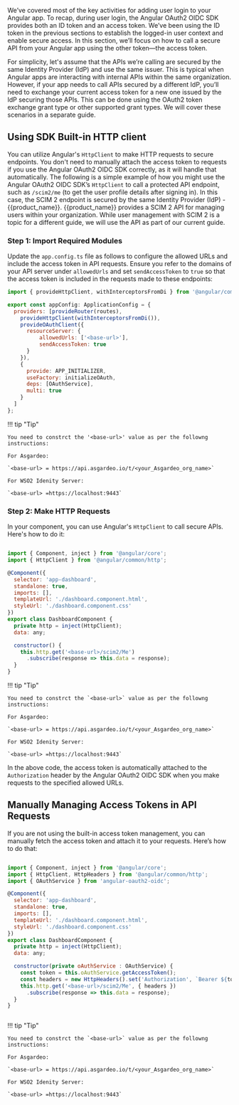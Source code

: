 

We’ve covered most of the key activities for adding user login to your Angular app. To recap, during user login, the Angular OAuth2 OIDC SDK provides both an ID token and an access token. We’ve been using the ID token in the previous sections to establish the logged-in user context and enable secure access. In this section, we’ll focus on how to call a secure API from your Angular app using the other token—the access token.

For simplicity, let's assume that the APIs we’re calling are secured by the same Identity Provider (IdP) and use the same issuer. This is typical when Angular apps are interacting with internal APIs within the same organization. However, if your app needs to call APIs secured by a different IdP, you’ll need to exchange your current access token for a new one issued by the IdP securing those APIs. This can be done using the OAuth2 token exchange grant type or other supported grant types. We will cover these scenarios in a separate guide. 

## Using SDK Built-in HTTP client

You can utilize Angular's `HttpClient` to make HTTP requests to secure endpoints. You don't need to manually attach the access token to requests if you use the Angular OAuth2 OIDC SDK correctly, as it will handle that automatically.
The following is a simple example of how you might use the Angular OAuth2 OIDC SDK’s `HttpClient` to call a protected API endpoint, such as `/scim2/me` (to get the user profile details after signing in). In this case, the SCIM 2 endpoint is secured by the same Identity Provider (IdP) - {{product_name}}. {{product_name}} provides a SCIM 2 API for managing users within your organization. While user management with SCIM 2 is a topic for a different guide, we will use the API as part of our current guide.

### Step 1: Import Required Modules

Update the `app.config.ts` file as follows to configure the allowed URLs and include the access token in API requests. Ensure you refer to the domains of your API server under `allowedUrls` and set `sendAccessToken` to `true` so that the access token is included in the requests made to these endpoints:


```javascript title="app.config.ts" hl_lines="5-11"
import { provideHttpClient, withInterceptorsFromDi } from '@angular/common/http';

export const appConfig: ApplicationConfig = {
  providers: [provideRouter(routes),
    provideHttpClient(withInterceptorsFromDi()),
    provideOAuthClient({
      resourceServer: {
          allowedUrls: ['<base-url>'],
          sendAccessToken: true
      }
    }),
    {
      provide: APP_INITIALIZER,
      useFactory: initializeOAuth,
      deps: [OAuthService],
      multi: true
    }
  ]
};

```
!!! tip "Tip"

    You need to constrct the '<base-url>' value as per the followng instructions: 

    For Asgardeo: 

    `<base-url> = https://api.asgardeo.io/t/<your_Asgardeo_org_name>`

    For WSO2 Idenity Server: 

    `<base-url> =https://localhost:9443`


### Step 2: Make HTTP Requests

In your component, you can use Angular's `HttpClient` to call secure APIs. Here's how to do it:

```javascript title="dashboard.component.ts" hl_lines="16"

import { Component, inject } from '@angular/core';
import { HttpClient } from '@angular/common/http';

@Component({
  selector: 'app-dashboard',
  standalone: true,
  imports: [],
  templateUrl: './dashboard.component.html',
  styleUrl: './dashboard.component.css'
})
export class DashboardComponent {
  private http = inject(HttpClient);
  data: any;

  constructor() {
    this.http.get('<base-url>/scim2/Me')
      .subscribe(response => this.data = response);
  }
}


```

!!! tip "Tip"

    You need to constrct the `<base-url>` value as per the followng instructions: 

    For Asgardeo: 

    `<base-url> = https://api.asgardeo.io/t/<your_Asgardeo_org_name>`

    For WSO2 Idenity Server: 

    `<base-url> =https://localhost:9443`

In the above code, the access token is automatically attached to the `Authorization` header by the Angular OAuth2 OIDC SDK when you make requests to the specified allowed URLs.


## Manually Managing Access Tokens in API Requests

If you are not using the built-in access token management, you can manually fetch the access token and attach it to your requests. Here’s how to do that:


```javascript title="dashboard.component.ts"

import { Component, inject } from '@angular/core';
import { HttpClient, HttpHeaders } from '@angular/common/http';
import { OAuthService } from 'angular-oauth2-oidc';

@Component({
  selector: 'app-dashboard',
  standalone: true,
  imports: [],
  templateUrl: './dashboard.component.html',
  styleUrl: './dashboard.component.css'
})
export class DashboardComponent {
  private http = inject(HttpClient);
  data: any;

  constructor(private oAuthService : OAuthService) {
    const token = this.oAuthService.getAccessToken();
    const headers = new HttpHeaders().set('Authorization', `Bearer ${token}`);
    this.http.get('<base-url>/scim2/Me', { headers })
      .subscribe(response => this.data = response);
  }
}



```
!!! tip "Tip"

    You need to constrct the `<base-url>` value as per the followng instructions: 

    For Asgardeo: 

    `<base-url> = https://api.asgardeo.io/t/<your_Asgardeo_org_name>`

    For WSO2 Idenity Server: 

    `<base-url> =https://localhost:9443`